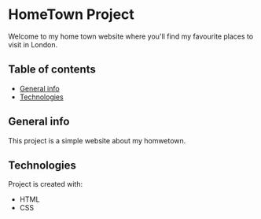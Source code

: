 # HomeTown Project
Welcome to my home town website where you'll find my favourite places to visit in London.

## Table of contents
* [General info](#general-info)
* [Technologies](#technologies)

## General info
This project is a simple website about my homwetown.
	
## Technologies
Project is created with:
* HTML
* CSS
